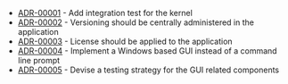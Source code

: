 

<!-- adrlog -->

- [ADR-00001](00001-Add-integration-test-for-the-kernel.md) - Add integration test for the kernel
- [ADR-00002](00002-Central-versioning-for-every-assembly.md) - Versioning should be centrally administered in the application
- [ADR-00003](00003-Licensing.md) - License should be applied to the application
- [ADR-00004](00004-GUI.md) - Implement a Windows based GUI instead of a command line prompt
- [ADR-00005](00005-Unit-Testing) - Devise a testing strategy for the GUI related components
<!-- adrlogstop -->


